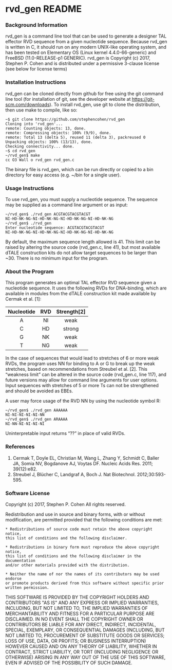 # rvd_gen README

### Background Information

rvd_gen is a command line tool that can be used to generate a designer TAL
effector RVD sequence from a given nucleotide sequence. Because rvd_gen is
written in C, it should run on any modern UNIX-like operating system, and has
been tested on Elementary OS (Linux kernel 4.4.0-66-generic) and FreeBSD
(11.0-RELEASE-p1 GENERIC). rvd_gen is Copyright (c) 2017, Stephen P. Cohen and
is distributed under a permissive 3-clause license (see below for license terms)

### Installation Instructions

rvd_gen can be cloned directly from github for free using the git command line
tool (for installation of git, see the developer website at
https://git-scm.com/downloads). To install rvd_gen, use git to clone the
distribution, then use make to compile, like so:

    ~$ git clone https://github.com/stephen­cohen/rvd_gen
    Cloning into 'rvd_gen'...
    remote: Counting objects: 13, done.
    remote: Compressing objects: 100% (9/9), done.
    remote: Total 13 (delta 5), reused 11 (delta 3), pack­reused 0
    Unpacking objects: 100% (13/13), done.
    Checking connectivity... done.
    ~$ cd rvd_gen
    ~/rvd_gen$ make
    cc ­O3 ­Wall ­o rvd_gen rvd_gen.c

The binary file is rvd_gen, which can be run directly or copied to a bin
directory for easy access (e.g. ~/bin for a single user).

### Usage Instructions

To use rvd_gen, you must supply a nucleotide sequence. The sequence may be
supplied as a command line argument or as input:

    ~/rvd_gen$ ./rvd_gen ACGTACGTACGTACGT
    NI­-HD-­NK-­NG-­NI-­HD-­NK-­NG-­NI-­HD-­NK-­NG-­NI-­HD-­NK-­NG
    ~/rvd_gen$ ./rvd_gen
    Enter nucleotide sequence: ACGTACGTACGTACGT
    NI­-HD-­NK-­NG-­NI-­HD-­NK-­NG-­NI-­HD-­NK-­NG-­NI-­HD-­NK-­NG

By default, the maximum sequence length allowed is 41. This limit can be raised
by altering the source code (rvd_gen.c, line 41), but most available dTALE
construction kits do not allow target sequences to be larger than ~30. There is
no minimum input for the program.

### About the Program

This program generates an optimal TAL effector RVD sequence given a nucleotide
sequence. It uses the following RVDs for DNA-binding, which are available in
modules from the dTALE construction kit made available by Cermak et al. [1]:

| Nucleotide | RVD | Strength[2] |
|:----------:|:---:|:-----------:|
|     A      | NI  | weak        |
|     C      | HD  | strong      |
|     G      | NK  | weak        |
|     T      | NG  | weak        |
     
In the case of sequences that would lead to stretches of 6 or more weak RVDs,
the program uses NN for binding to A or G to break up the weak stretches, based
on recommendations from Streubel et al. [2]. This “weakness limit” can be
altered in the source code (rvd_gen.c, line 117), and future versions may allow
for command line arguments for user options. Input sequences with stretches of 5
or more Ts can not be strengthened and should be avoided as EBEs.

A user may force usage of the RVD NN by using the nucleotide symbol R:

    ~/rvd_gen$ ./rvd_gen AAAAAA
    NI-­NI-­NI-­NI-­NI-­NN
    ~/rvd_gen$ ./rvd_gen ARAAAA
    NI­-NN­-NI­-NI­-NI­-NI

Uninterpretable input returns “??” in place of valid RVDs.

### References

1. Cermak T, Doyle EL, Christian M, Wang L, Zhang Y, Schmidt C, Baller JA, Somia
NV, Bogdanove AJ, Voytas DF. Nucleic Acids Res. 2011; 39(12):e82.
2. Streubel J, Blücher C, Landgraf A, Boch J. Nat Biotechnol. 2012;30:593-595.

### Software License
    
Copyright (c) 2017, Stephen P. Cohen
All rights reserved.

Redistribution and use in source and binary forms, with or without modification,
are permitted provided that the following conditions are met:

    * Redistributions of source code must retain the above copyright notice,
    this list of conditions and the following disclaimer.

    * Redistributions in binary form must reproduce the above copyright notice,
    this list of conditions and the following disclaimer in the documentation
    and/or other materials provided with the distribution.

    * Neither the name of nor the names of its contributors may be used endorse
    or promote products derived from this software without specific prior
    written permission.

THIS SOFTWARE IS PROVIDED BY THE COPYRIGHT HOLDERS AND CONTRIBUTORS "AS IS"
AND ANY EXPRESS OR IMPLIED WARRANTIES, INCLUDING, BUT NOT LIMITED TO, THE
IMPLIED WARRANTIES OF MERCHANTABILITY AND FITNESS FOR A PARTICULAR PURPOSE
ARE DISCLAIMED. IN NO EVENT SHALL THE COPYRIGHT OWNER OR CONTRIBUTORS BE
LIABLE FOR ANY DIRECT, INDIRECT, INCIDENTAL, SPECIAL, EXEMPLARY, OR
CONSEQUENTIAL DAMAGES (INCLUDING, BUT NOT LIMITED TO, PROCUREMENT OF
SUBSTITUTE GOODS OR SERVICES; LOSS OF USE, DATA, OR PROFITS; OR BUSINESS
INTERRUPTION) HOWEVER CAUSED AND ON ANY THEORY OF LIABILITY, WHETHER IN
CONTRACT, STRICT LIABILITY, OR TORT (INCLUDING NEGLIGENCE OR OTHERWISE) ARISING
IN ANY WAY OUT OF THE USE OF THIS SOFTWARE, EVEN IF ADVISED OF THE POSSIBILITY
OF SUCH DAMAGE.
